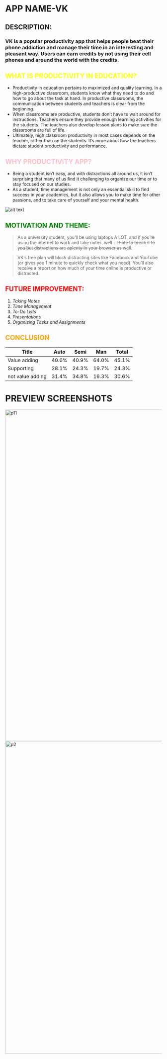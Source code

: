 # APP NAME-VK
## DESCRIPTION:
### VK is a popular productivity app that helps people beat their phone addiction and manage their time in an interesting and pleasant way. Users can earn credits by not using their cell phones and around the world with the credits.

## <span style = "color:yellow;" > WHAT IS PRODUCTIVITY IN EDUCATION? </span>
* Productivity in education pertains to maximized and quality learning. In a high-productive classroom, students know what they need to do and how to go about the task at hand. In productive classrooms, the communication between students and teachers is clear from the beginning.
* When classrooms are productive, students don’t have to wait around for instructions. Teachers ensure they provide enough learning activities for the students. The teachers also develop lesson plans to make sure the classrooms are full of life.
* Ultimately, high classroom productivity in most cases depends on the teacher, rather than on the students. It’s more about how the teachers dictate student productivity and performance.

## <span style = "color:pink;" > __WHY PRODUCTIVITY APP?__ </span>
+ 	Being a student isn’t easy, and with distractions all around us, it isn’t surprising that many of us find it challenging to organize our time or to stay focused on our studies.
+ 	As a student, time management is not only an essential skill to find success in your academics, but it also allows you to make time for other passions, and to take care of yourself and your mental health.
 
![alt text](https://seeromega.com/wp-content/uploads/2019/07/Apps-for-Students.png " abc ")

## <span style = "color:green;" > MOTIVATION AND THEME:</span>
>  As a university student, you’ll be using laptops A LOT, and if you’re using the internet to work and take notes, well - ~~I hate to break it to you but distractions are aplenty in your browser as well~~.

> VK’s free plan will block distracting sites like Facebook and YouTube (or gives you 1 minute to quickly check what you need). You’ll also receive a report on how much of your time online is productive or distracted.

## <span style = "color:red;" > FUTURE IMPROVEMENT: </span>
1. 	*Taking Notes*
2.	*Time Management*
3.	*To-Do Lists*
4.	*Presentations*
5.	*Organizing Tasks and Assignments*

## <span style = "color:orange;" > CONCLUSION </span> 

   Title        |   Auto    |    Semi   |   Man    |    Total   |
----------------|-----------|-----------|----------|------------|
  Value adding  |   40.6%   |   40.9%   |   64.0%  |   45.1%    |
  Supporting    |   28.1%   |   24.3%   |   19.7%  |   24.3%    |
not value adding|   31.4%   |   34.8%   |   16.3%  |   30.6%    |

# PREVIEW SCREENSHOTS

<img width="1066" alt="p11" src="https://user-images.githubusercontent.com/99751194/156519395-906f71c6-d3d3-400f-a7dd-3008372adb0a.png">


<img width="1006" alt="p2" src="https://user-images.githubusercontent.com/99751194/156519724-d26f42d5-a5e5-4723-8890-6b0f0a8f0f6a.png">
